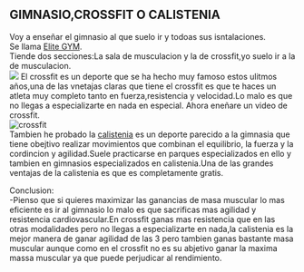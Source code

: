 ## GIMNASIO,CROSSFIT O CALISTENIA 
Voy a enseñar el gimnasio al que suelo ir y todoas sus isntalaciones.  
Se llama [Elite GYM](https://www.eliteclubgym.es).  
Tiende dos secciones:La sala de musculacion y la de crossfit,yo suelo ir a la de musculacion.  
![](https://www.eliteclubgym.es/imagen-blog/61/Facilities.jpg)
El crossfit es un deporte que se ha hecho muy famoso estos ulitmos años,una de las vnetajas claras que tiene el crossfit es que te haces un atleta muy completo tanto en fuerza,resistencia y velocidad.Lo malo es que no llegas a especializarte en nada en especial. Ahora eneñare un video de crossfit.  
![crossfit](https://www.eliteclubgym.es/imagen-blog/32/elite-box.jpg)    
Tambien he probado la [calistenia](https://www.youtube.com/watch?v=aTpF1SO6Q-0) es un deporte parecido a la gimnasia que tiene obejtivo realizar movimientos que combinan el equilibrio, la fuerza y la cordincion y agilidad.Suele practicarse en parques especializados en ello y tambien en gimnasios especializados en calistenia.Una de las grandes ventajas de la calistenia es que es completamente gratis.  
  
  Conclusion:  
  -Pienso que si quieres maximizar las ganancias de masa muscular lo mas eficiente es ir al gimnasio lo malo es que sacrificas mas agilidad y resistencia cardiovascular.En crossfit ganas mas resistencia que en las otras modalidades pero no llegas a especializarte en nada,la calistenia es la mejor manera de ganar agilidad de las 3 pero tambien ganas bastante masa muscular aunque como en el crossfit no es su abjetivo ganar la maxima massa muscular ya que puede perjudicar al rendimiento.
